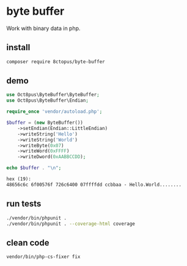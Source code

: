 # byte buffer

Work with binary data in php.

## install

```sh
composer require 8ctopus/byte-buffer
```

## demo

```php
use Oct8pus\ByteBuffer\ByteBuffer;
use Oct8pus\ByteBuffer\Endian;

require_once 'vendor/autoload.php';

$buffer = (new ByteBuffer())
    ->setEndian(Endian::LittleEndian)
    ->writeString('Hello')
    ->writeString('World')
    ->writeByte(0x07)
    ->writeWord(0xFFFF)
    ->writeDword(0xAABBCCDD);

echo $buffer . "\n";
```

```txt
hex (19):
48656c6c 6f00576f 726c6400 07ffffdd ccbbaa - Hello.World........
```

## run tests

```sh
./vendor/bin/phpunit .
./vendor/bin/phpunit . --coverage-html coverage
```

## clean code

```sh
vendor/bin/php-cs-fixer fix
```
